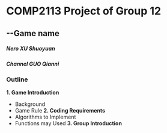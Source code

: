 # COMP2113 Project of Group 12
## --Game name
##### Nero XU Shuoyuan 
##### Channel GUO Qianni


### **Outline**
**1. Game Introduction**
 - Background
 - Game Rule
**2. Coding Requirements**
 - Algorithms to Implement
 - Functions may Used 
**3. Group Introduction**
